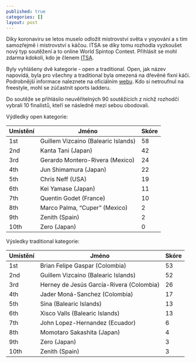 ```yaml
---
published: true
categories: []
layout: post
---
```

Díky koronaviru se letos muselo odložit mistrovství světa v yoyování a s tím samozřejmě i mistrovství s káčou. ITSA se díky tomu rozhodla vyzkoušet nový typ soutěžení a to online World Spintop Contest. Přihlásit se mohl zdarma kdokoli, kdo je členem [ITSA](https://spintop.cz/mezinarodni-spintop-asociace-itsa/).

Byly vyhlášeny dvě kategorie - open a traditional. Open, jak název napovídá, byla pro všechny a traditional byla omezená na dřevěné fixní káči. Podrobnější informace naleznete na oficiálním [webu](https://spintops.org/world-contest/). Kdo si netroufnul na freestyle, mohl se zúčastnit sports ladderu.

Do soutěže se přihlásilo neuvěřitelných 90 soutěžících z nichž rozhodčí vybrali 10 finalistů, kteří se následně mezi sebou obodovali.

Výdledky open kategorie:

<table class="styled-table">
<thead>
<tr>
<th>Umístění</th>
<th>Jméno</th>
<th>Skóre</th>
</tr>
</thead>
<tbody>
<tr>
<td>1st</td>
<td>Guillem Vizcaino (Balearic Islands)</td>
<td>58</td>
</tr>
<tr>
<td>2nd</td>
<td>Kanta Tani (Japan)</td>
<td>42</td>
</tr>
<tr>
<td>3rd</td>
<td>Gerardo Montero-Rivera (Mexico)</td>
<td>24</td>
</tr>
<tr>
<td>4th</td>
<td>Jun Shimamura (Japan)</td>
<td>22</td>
</tr>
<tr>
<td>5th</td>
<td>Chris Neff (USA)</td>
<td>19</td>
</tr>
<tr>
<td>6th</td>
<td>Kei Yamase (Japan)</td>
<td>11</td>
</tr>
<tr>
<td>7th</td>
<td>Quentin Godet (France)</td>
<td>10</td>
</tr>
<tr>
<td>8th</td>
<td>Marco Palma, “Cuper” (Mexico)</td>
<td>2</td>
</tr>
<tr>
<td>9th</td>
<td>Zenith (Spain)</td>
<td>2</td>
</tr>
<tr>
<td>10th</td>
<td>Zero (Japan)</td>
<td>0</td>
</tr>
</tbody>
</table>


Výsledky traditional kategorie:

<table class="styled-table">
<thead>
<tr>
<th>Umístění</th>
<th>Jméno</th>
<th>Skóre</th>
</tr>
</thead>
<tbody>
<tr>
<td>1st</td>
<td>Brian Felipe Gaspar (Colombia)</td>
<td>53</td>
</tr>
<tr>
<td>2nd</td>
<td>Guillem Vizcaino (Balearic Islands)</td>
<td>52</td>
</tr>
<tr>
<td>3rd</td>
<td>Herney de Jesús García-Rivera (Colombia)</td>
<td>26</td>
</tr>
<tr>
<td>4th</td>
<td>Jader Moná-Sanchez (Colombia)</td>
<td>17</td>
</tr>
<tr>
<td>5th</td>
<td>Sina (Balearic Islands)</td>
<td>13</td>
</tr>
<tr>
<td>6th</td>
<td>Xisco Valls (Balearic Islands)</td>
<td>13</td>
</tr>
<tr>
<td>7th</td>
<td>John Lopez-Hernandez (Ecuador)</td>
<td>6</td>
</tr>
<tr>
<td>8th</td>
<td>Momotaro Sakashita (Japan)</td>
<td>4</td>
</tr>
<tr>
<td>9th</td>
<td>Zero (Japan)</td>
<td>3</td>
</tr>
<tr>
<td>10th</td>
<td>Zenith (Spain)</td>
<td>3</td>
</tr>
</tbody>
</table>

